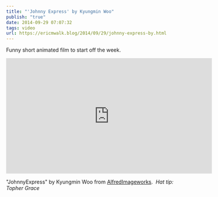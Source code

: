 ```yaml
---
title: "'Johnny Express' by Kyungmin Woo"
publish: "true"
date: 2014-09-29 07:07:32
tags: video
url: https://ericmwalk.blog/2014/09/29/johnny-express-by.html
---
```


Funny short animated film to start off the week.

<iframe width="560" height="315" src="https://www.youtube.com/embed/cSGZyRBpMBE" title="YouTube video player" frameborder="0" allow="accelerometer; autoplay; clipboard-write; encrypted-media; gyroscope; picture-in-picture" allowfullscreen></iframe>

"JohnnyExpress" by Kyungmin Woo from <a href="https://www.youtube.com/channel/UCvgQOD_WM1smaQNlAPafJIQ">AlfredImageworks</a>.  *Hat tip: Topher Grace*